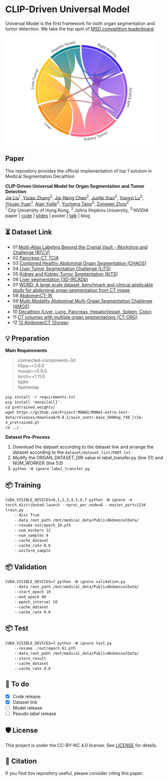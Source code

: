# CLIP-Driven Universal Model
Universal Model is the first framework for both organ segmentation and tumor detection. We take the top spot of [MSD competition leaderboard](https://decathlon-10.grand-challenge.org/evaluation/challenge/leaderboard/).

<img src="teaser_fig.png" width = "480" height = "345" alt="" align=center />

## Paper
This repository provides the official implementation of top 1 solution in Medical Segmentation Decathlon

<b>CLIP-Driven Universal Model for Organ Segmentation and Tumor Detection</b> <br/>
[Jie Liu](https://ljwztc.github.io)<sup>1</sup>, [Yixiao Zhang](https://scholar.google.com/citations?hl=en&user=lU3wroMAAAAJ)<sup>2</sup>, [Jie-Neng Chen](https://scholar.google.com/citations?hl=en&user=yLYj88sAAAAJ)<sup>2</sup>,  [Junfei Xiao](https://lambert-x.github.io)<sup>2</sup>, [Yongyi Lu](https://scholar.google.com/citations?hl=en&user=rIJ99V4AAAAJ)<sup>2</sup>, <br/>
[Yixuan Yuan](https://scholar.google.com.au/citations?user=Aho5Jv8AAAAJ&hl=en)<sup>1</sup>, [Alan Yuille](https://scholar.google.com/citations?user=FJ-huxgAAAAJ&hl=en)<sup>2</sup>, [Yucheng Tang](https://tangy5.github.io)<sup>3</sup>, [Zongwei Zhou](https://www.zongweiz.com)<sup>2</sup> <br/>
<sup>1 </sup>City University of Hong Kong,   <sup>2 </sup>Johns Hopkins University,   <sup>3 </sup>NVIDIA <br/>
paper | [code](https://github.com/ljwztc/CLIP-Driven-Universal-Model) | [slides](https://www.zongweiz.com/_files/ugd/deaea1_eb803117f2ee406fb83a253dd90cab8c.pdf) | poster | [talk](https://www.youtube.com/watch?v=bJpI9tCTsuA) | blog

## ⏳ Dataset Link
- 01 [Multi-Atlas Labeling Beyond the Cranial Vault - Workshop and Challenge (BTCV)](https://www.synapse.org/#!Synapse:syn3193805/wiki/217789)
- 02 [Pancreas-CT TCIA](https://wiki.cancerimagingarchive.net/display/Public/Pancreas-CT)
- 03 [Combined Healthy Abdominal Organ Segmentation (CHAOS)](https://chaos.grand-challenge.org/Combined_Healthy_Abdominal_Organ_Segmentation/)
- 04 [Liver Tumor Segmentation Challenge (LiTS)](https://competitions.codalab.org/competitions/17094#learn_the_details)
- 05 [Kidney and Kidney Tumor Segmentation (KiTS)](https://kits21.kits-challenge.org/participate#download-block)
- 06 [Liver segmentation (3D-IRCADb)](https://www.ircad.fr/research/data-sets/liver-segmentation-3d-ircadb-01/)
- 07 [WORD: A large scale dataset, benchmark and clinical applicable study for abdominal organ segmentation from CT image](https://github.com/HiLab-git/WORD)
- 08 [AbdomenCT-1K](https://github.com/JunMa11/AbdomenCT-1K)
- 09 [Multi-Modality Abdominal Multi-Organ Segmentation Challenge (AMOS)](https://amos22.grand-challenge.org)
- 10 [Decathlon (Liver, Lung, Pancreas, HepaticVessel, Spleen, Colon](https://drive.google.com/drive/folders/1HqEgzS8BV2c7xYNrZdEAnrHk7osJJ--2)
- 11 [CT volumes with multiple organ segmentations (CT-ORG)](https://wiki.cancerimagingarchive.net/pages/viewpage.action?pageId=61080890)
- 12 [13 AbdomenCT 12organ](https://github.com/JunMa11/AbdomenCT-1K)

## 💡 Preparation
**Main Requirements**  
> connected-components-3d  
> h5py==3.6.0  
> monai==0.9.0  
> torch==1.11.0  
> tqdm  
> fastremap  

```
pip install -r requirements.txt
pip install 'monai[all]'
cd pretrained_weights/
wget https://github.com/Project-MONAI/MONAI-extra-test-data/releases/download/0.8.1/swin_unetr.base_5000ep_f48_lr2e-4_pretrained.pt
cd ../
```

**Dataset Pre-Process**  
1. Download the dataset according to the dataset link and arrange the dataset according to the `dataset/dataset_list/PAOT.txt`.  
2. Modify the ORGAN_DATASET_DIR value in label_transfer.py (line 51) and NUM_WORKER (line 53)  
3. `python -W ignore label_transfer.py`


## 📦 Training
```
CUDA_VISIBLE_DEVICES=0,1,2,3,4,5,6,7 python -W ignore -m torch.distributed.launch --nproc_per_node=8 --master_port=1234 train.py 
    --dist True 
    --data_root_path /mnt/medical_data/PublicAbdominalData/ 
    --resume out/epoch_10.pth 
    --num_workers 12 
    --num_samples 4 
    --cache_dataset 
    --cache_rate 0.6 
    --uniform_sample
```
## 📦 Validation
```
CUDA_VISIBLE_DEVICES=7 python -W ignore validation.py 
    --data_root_path /mnt/medical_data/PublicAbdominalData/ 
    --start_epoch 10 
    --end_epoch 40 
    --epoch_interval 10 
    --cache_dataset 
    --cache_rate 0.6
```
## 📦 Test
```
CUDA_VISIBLE_DEVICES=7 python -W ignore test.py 
    --resume ./out/epoch_61.pth 
    --data_root_path /mnt/medical_data/PublicAbdominalData/ 
    --store_result 
    --cache_dataset 
    --cache_rate 0.6
```

## 📒 To do
- [x] Code release
- [x] Dataset link
- [ ] Model release
- [ ] Pesudo label release

## 🛡️ License

This project is under the CC-BY-NC 4.0 license. See [LICENSE](LICENSE) for details.

## 📝 Citation

If you find this repository useful, please consider citing this paper:

